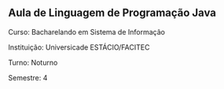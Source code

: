 ## Aula de Linguagem de Programação Java

 Curso: Bacharelando em Sistema de Informação

 Instituição: Universicade ESTÁCIO/FACITEC

Turno: Noturno

Semestre: 4
